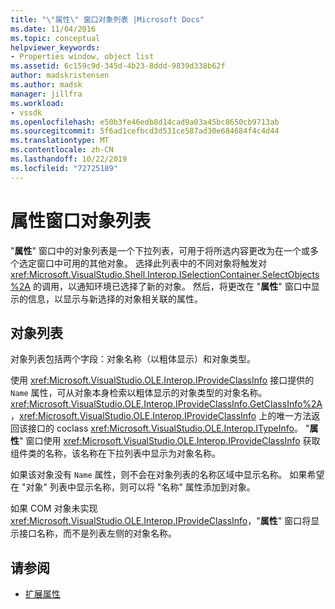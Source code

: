 ```yaml
---
title: "\"属性\" 窗口对象列表 |Microsoft Docs"
ms.date: 11/04/2016
ms.topic: conceptual
helpviewer_keywords:
- Properties window, object list
ms.assetid: 6c159c9d-345d-4b23-8ddd-9839d338b62f
author: madskristensen
ms.author: madsk
manager: jillfra
ms.workload:
- vssdk
ms.openlocfilehash: e50b3fe46edb8d14cad9a03a45bc8650cb9713ab
ms.sourcegitcommit: 5f6ad1cefbcd3d531ce587ad30e684684f4c4d44
ms.translationtype: MT
ms.contentlocale: zh-CN
ms.lasthandoff: 10/22/2019
ms.locfileid: "72725189"
---
```

# <a name="properties-window-object-list"></a>属性窗口对象列表
"**属性**" 窗口中的对象列表是一个下拉列表，可用于将所选内容更改为在一个或多个选定窗口中可用的其他对象。 选择此列表中的不同对象将触发对 <xref:Microsoft.VisualStudio.Shell.Interop.ISelectionContainer.SelectObjects%2A> 的调用，以通知环境已选择了新的对象。 然后，将更改在 "**属性**" 窗口中显示的信息，以显示与新选择的对象相关联的属性。

## <a name="the-object-list"></a>对象列表
 对象列表包括两个字段：对象名称（以粗体显示）和对象类型。

 使用 <xref:Microsoft.VisualStudio.OLE.Interop.IProvideClassInfo> 接口提供的 `Name` 属性，可从对象本身检索以粗体显示的对象类型的对象名称。 <xref:Microsoft.VisualStudio.OLE.Interop.IProvideClassInfo.GetClassInfo%2A>，<xref:Microsoft.VisualStudio.OLE.Interop.IProvideClassInfo> 上的唯一方法返回该接口的 coclass <xref:Microsoft.VisualStudio.OLE.Interop.ITypeInfo>。 "**属性**" 窗口使用 <xref:Microsoft.VisualStudio.OLE.Interop.IProvideClassInfo> 获取组件类的名称，该名称在下拉列表中显示为对象名称。

 如果该对象没有 `Name` 属性，则不会在对象列表的名称区域中显示名称。 如果希望在 "对象" 列表中显示名称，则可以将 "名称" 属性添加到对象。

 如果 COM 对象未实现 <xref:Microsoft.VisualStudio.OLE.Interop.IProvideClassInfo>，"**属性**" 窗口将显示接口名称，而不是列表左侧的对象名称。

## <a name="see-also"></a>请参阅
- [扩展属性](../../extensibility/internals/extending-properties.md)